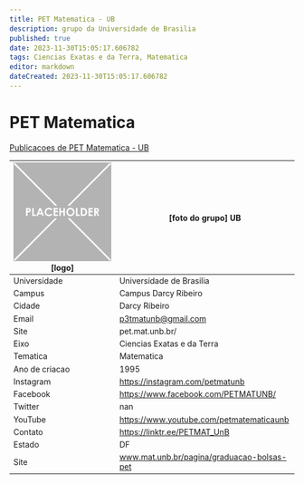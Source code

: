 ```yaml
---
title: PET Matematica - UB
description: grupo da Universidade de Brasilia
published: true
date: 2023-11-30T15:05:17.606782
tags: Ciencias Exatas e da Terra, Matematica
editor: markdown
dateCreated: 2023-11-30T15:05:17.606782
---
```


# PET Matematica

[Publicacoes de PET Matematica - UB](/atividade/240PETMatematicaUB/feed)

| ![placeholder.png](/placeholder.png) [logo] | [foto do grupo] UB         |
| ------------------------------------------- | ------------------------------------------------- |
| Universidade                                | Universidade de Brasilia      |
| Campus                                      | Campus Darcy Ribeiro            |
| Cidade                                      | Darcy Ribeiro             |
| Email                                       | p3tmatunb@gmail.com             |
| Site                                        | pet.mat.unb.br/              |
| Eixo                                        | Ciencias Exatas e da Terra              |
| Tematica                                    | Matematica          |
| Ano de criacao                              | 1995        |
| Instagram                                   | https://instagram.com/petmatunb         |
| Facebook                                    | https://www.facebook.com/PETMATUNB/          |
| Twitter                                     | nan           |
| YouTube                                     | https://www.youtube.com/petmatematicaunb           |
| Contato                                     | https://linktr.ee/PETMAT_UnB         |
| Estado                                      |  DF            |
| Site                                        | www.mat.unb.br/pagina/graduacao-bolsas-pet |
